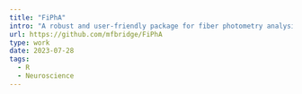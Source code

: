 ```yaml
---
title: "FiPhA"
intro: "A robust and user-friendly package for fiber photometry analysis. I helped open-source this project."
url: https://github.com/mfbridge/FiPhA
type: work
date: 2023-07-28
tags:
  - R
  - Neuroscience
---
```

